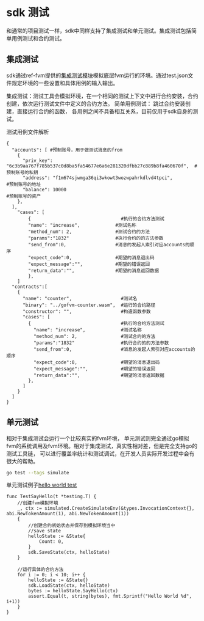 # sdk 测试

和通常的项目测试一样，sdk中同样支持了集成测试和单元测试。集成测试包括简单用例测试和合约测试。

## 集成测试

sdk通过ref-fvm提供的[集成测试模块](https://github.com/filecoin-project/ref-fvm/tree/master/testing/integration)模拟底层fvm运行的环境。通过test.json文件规定环境的一些设置和具体用例的输入输出。

集成测试：测试工具会模拟环境，在一个相同的测试上下文中进行合约安装，合约创建，依次运行测试文件中定义的合约方法。 
简单用例测试： 跳过合约安装创建，直接运行合约的函数， 各用例之间不具备相互关系，目前仅用于sdk自身的测试。

测试用例文件解析

```
{
  "accounts": [ #预制账号，用于做测试消息的from
    {
      "priv_key": "6c3b9aa767f785b537c0d8ba5fa54677e6a6e281320dfbb27c889b8fa460670f",  #预制账号的私钥
      "address": "f1m674sjwmga36qi3wkowt3wozwpahrkdlvd4tpci",                          #预制账号的地址
      "balance": 10000                                                                 #预制账号的资产
    },
  ],
    "cases": [
        {                                 #执行的合约方法测试
        "name": "increase",             #测试名称
        "method_num": 2,                #测试合约的方法
        "params":"1832"                 #执行合约的的方法参数
        "send_from":0,                  #消息的发起人索引对应accounts的顺序
        "expect_code":0,                #期望的消息退出码
        "expect_message":"",            #期望的错误返回
        "return_data":"",               #期望的消息返回数据
        },
    ]     
  "contracts":[
    {
      "name": "counter",                  #测试名
      "binary": "../gofvm-counter.wasm",  #运行的合约路径
      "constructor": "",                  #构造函数参数
      "cases": [
        {                                 #执行的合约方法测试
          "name": "increase",             #测试名称
          "method_num": 2,                #测试合约的方法
          "params":"1832"                 #执行合约的的方法参数
          "send_from":0,                  #消息的发起人索引对应accounts的顺序
          "expect_code":0,                #期望的消息退出码
          "expect_message":"",            #期望的错误返回
          "return_data":"",               #期望的消息返回数据
        },
      ]
    }
  ]
}
```

## 单元测试

相对于集成测试会运行一个比较真实的fvm环境， 单元测试则完全通过go模拟fvm的系统调用及fvm环境。相对于集成测试，真实性相对差，但是完全支持go的测试工具链， 可以进行覆盖率统计和测试调试，在开发人员实际开发过程中会有很大的帮助。

```bash
go test --tags simulate 
```

单元测试例子[hello world test](https://github.com/ipfs-force-community/go-fvm-sdk/tree/master/examples/hellocontract/contract)

```
func TestSayHello(t *testing.T) {
    //创建fvm模拟环境
	_, ctx := simulated.CreateSimulateEnv(&types.InvocationContext{}, abi.NewTokenAmount(1), abi.NewTokenAmount(1))
	{
	    //创建合约初始状态并保存到模拟环境当中
		//save state
		helloState := &State{
			Count: 0,
		}
		sdk.SaveState(ctx, helloState) 
	}

	//运行具体的合约方法
	for i := 0; i < 10; i++ {
		helloState := &State{}
		sdk.LoadState(ctx, helloState)
		bytes := helloState.SayHello(ctx)
		assert.Equal(t, string(bytes), fmt.Sprintf("Hello World %d", i+1))
	}
}
```
